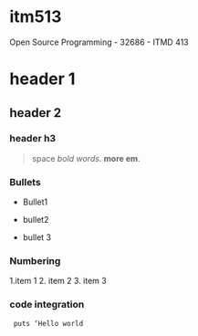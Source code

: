 # itm513
 Open Source Programming - 32686 - ITMD 413 

# header 1
## header 2
### header h3


> space
*bold words*.
**more em**.
### Bullets
* Bullet1
+ bullet2
- bullet 3
### Numbering
1.item 1
2. item 2
3. item 3
### code integration
` puts ‘Hello world`
